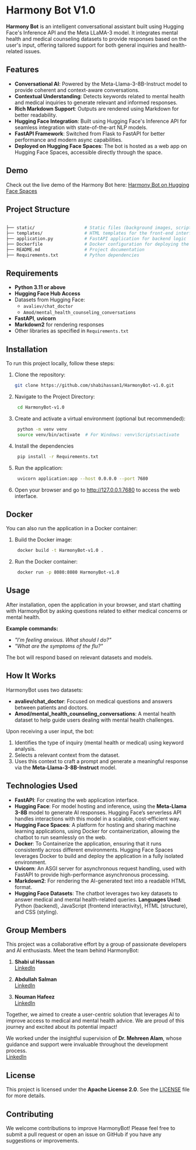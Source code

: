 # Harmony Bot V1.0

**Harmony Bot** is an intelligent conversational assistant built using Hugging Face's Inference API and the Meta LLaMA-3 model. It integrates mental health and medical counseling datasets to provide responses based on the user's input, offering tailored support for both general inquiries and health-related issues.

## Features

- **Conversational AI**: Powered by the Meta-Llama-3-8B-Instruct model to provide coherent and context-aware conversations.
- **Contextual Understanding**: Detects keywords related to mental health and medical inquiries to generate relevant and informed responses.
- **Rich Markdown Support**: Outputs are rendered using Markdown for better readability.
- **Hugging Face Integration**: Built using Hugging Face's Inference API for seamless integration with state-of-the-art NLP models.
- **FastAPI Framework**: Switched from Flask to FastAPI for better performance and modern async capabilities.
- **Deployed on Hugging Face Spaces**: The bot is hosted as a web app on Hugging Face Spaces, accessible directly through the space.

## Demo

Check out the live demo of the Harmony Bot here: [Harmony Bot on Hugging Face Spaces](https://huggingface.co/spaces/Shabi23/HarmonyBot)

## Project Structure

```bash

├── static/                   # Static files (background images, scripts, CSS)
├── templates/                # HTML templates for the front-end interface
├── application.py            # FastAPI application for backend logic
├── Dockerfile                # Docker configuration for deploying the app
├── README.md                 # Project documentation
├── Requirements.txt          # Python dependencies

```

## Requirements

- **Python 3.11 or above**
- **Hugging Face Hub Access**
- Datasets from Hugging Face: 
  - `avaliev/chat_doctor`
  - `Amod/mental_health_counseling_conversations`
- **FastAPI**, **uvicorn**
- **Markdown2** for rendering responses
- Other libraries as specified in `Requirements.txt`

## Installation

To run this project locally, follow these steps:

1. Clone the repository:

   ```bash
   git clone https://github.com/shabihassan1/HarmonyBot-v1.0.git

   ```
2. Navigate to the Project Directory:
   
   ```bash
    cd HarmonyBot-v1.0

   ```
3. Create and activate a virtual environment (optional but recommended):
    
   ```bash
    python -m venv venv
    source venv/bin/activate  # For Windows: venv\Scripts\activate
   
   ```
   
4. Install the dependencies

   ```bash
    pip install -r Requirements.txt

   ```
5. Run the application:

   ```bash
    uvicorn application:app --host 0.0.0.0 --port 7680

    ```
6. Open your browser and go to http://127.0.0.1:7680 to access the web interface.


## Docker

You can also run the application in a Docker container:

1. Build the Docker image:

   ```bash
    docker build -t HarmonyBot-v1.0 .

   ```
2. Run the Docker container:

   ```bash
    docker run -p 8080:8080 HarmonyBot-v1.0
   
   ```

## Usage

After installation, open the application in your browser, and start chatting with HarmonyBot by asking questions related to either medical concerns or mental health.

**Example commands:**

- _"I’m feeling anxious. What should I do?"_
- _"What are the symptoms of the flu?"_

The bot will respond based on relevant datasets and models.

## How It Works

HarmonyBot uses two datasets:

- **avaliev/chat_doctor**: Focused on medical questions and answers between patients and doctors.
- **Amod/mental_health_counseling_conversations**: A mental health dataset to help guide users dealing with mental health challenges.

Upon receiving a user input, the bot:

1. Identifies the type of inquiry (mental health or medical) using keyword analysis.
2. Selects a relevant context from the dataset.
3. Uses this context to craft a prompt and generate a meaningful response via the **Meta-Llama-3-8B-Instruct** model.


## Technologies Used
- **FastAPI**: For creating the web application interface.
- **Hugging Face**: For model hosting and inference, using the **Meta-Llama 3-8B** model to generate AI responses. Hugging Face’s serverless API handles interactions with this model in a scalable, cost-efficient way.
- **Hugging Face Spaces**: A platform for hosting and sharing machine learning applications, using Docker for containerization, allowing the chatbot to run seamlessly on the web.
- **Docker**: To Containerize the application, ensuring that it runs consistently across different environments. Hugging Face Spaces leverages Docker to build and deploy the application in a fully isolated environment.
- **Uvicorn**: An ASGI server for asynchronous request handling, used with FastAPI to provide high-performance asynchronous processing.
- **Markdown2**: For rendering the AI-generated text into a readable HTML format.
- **Hugging Face Datasets**: The chatbot leverages two key datasets to answer medical and mental health-related queries.
**Languages Used**: Python (backend), JavaScript (frontend interactivity), HTML (structure), and CSS (styling).

## Group Members

This project was a collaborative effort by a group of passionate developers and AI enthusiasts. Meet the team behind HarmonyBot:

1. **Shabi ul Hassan**  
   [LinkedIn](https://www.linkedin.com/in/shabi-ul-hassan1/)  

2. **Abdullah Salman**  
   [LinkedIn](https://www.linkedin.com/in/abdullah-salman-89253b272/)  

3. **Nouman Hafeez**  
   [LinkedIn](https://www.linkedin.com/in/noumanhafeez11nh/)  

Together, we aimed to create a user-centric solution that leverages AI to improve access to medical and mental health advice. We are proud of this journey and excited about its potential impact!

We worked under the insightful supervision of **Dr. Mehreen Alam**, whose guidance and support were invaluable throughout the development process.  
   [LinkedIn](https://www.linkedin.com/in/dr-mehreen-alam-5a1b9720/)


## License

This project is licensed under the **Apache License 2.0**. See the [LICENSE](LICENSE) file for more details.

## Contributing

We welcome contributions to improve HarmonyBot! Please feel free to submit a pull request or open an issue on GitHub if you have any suggestions or improvements.


